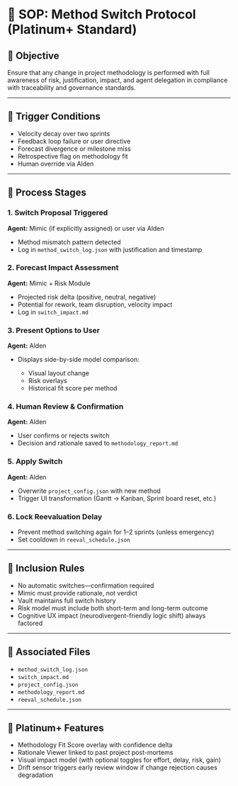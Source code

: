 # 📘 SOP: Method Switch Protocol (Platinum+ Standard)

## 🎯 Objective

Ensure that any change in project methodology is performed with full awareness of risk, justification, impact, and agent delegation in compliance with traceability and governance standards.

---

## 🔄 Trigger Conditions

* Velocity decay over two sprints
* Feedback loop failure or user directive
* Forecast divergence or milestone miss
* Retrospective flag on methodology fit
* Human override via Alden

---

## 🧭 Process Stages

### 1. **Switch Proposal Triggered**

**Agent:** Mimic (if explicitly assigned) or user via Alden

* Method mismatch pattern detected
* Log in `method_switch_log.json` with justification and timestamp

### 2. **Forecast Impact Assessment**

**Agent:** Mimic + Risk Module

* Projected risk delta (positive, neutral, negative)
* Potential for rework, team disruption, velocity impact
* Log in `switch_impact.md`

### 3. **Present Options to User**

**Agent:** Alden

* Displays side-by-side model comparison:

  * Visual layout change
  * Risk overlays
  * Historical fit score per method

### 4. **Human Review & Confirmation**

**Agent:** Alden

* User confirms or rejects switch
* Decision and rationale saved to `methodology_report.md`

### 5. **Apply Switch**

**Agent:** Alden

* Overwrite `project_config.json` with new method
* Trigger UI transformation (Gantt → Kanban, Sprint board reset, etc.)

### 6. **Lock Reevaluation Delay**

* Prevent method switching again for 1–2 sprints (unless emergency)
* Set cooldown in `reeval_schedule.json`

---

## 🧠 Inclusion Rules

* No automatic switches—confirmation required
* Mimic must provide rationale, not verdict
* Vault maintains full switch history
* Risk model must include both short-term and long-term outcome
* Cognitive UX impact (neurodivergent-friendly logic shift) always factored

---

## 📎 Associated Files

* `method_switch_log.json`
* `switch_impact.md`
* `project_config.json`
* `methodology_report.md`
* `reeval_schedule.json`

---

## 🧠 Platinum+ Features

* Methodology Fit Score overlay with confidence delta
* Rationale Viewer linked to past project post-mortems
* Visual impact model (with optional toggles for effort, delay, risk, gain)
* Drift sensor triggers early review window if change rejection causes degradation
